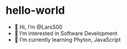 # hello-world

- 👋 Hi, I’m @LarsS00
- 👀 I’m interested in Software Development
- 🌱 I’m currently learning Phyton, JavaScript
